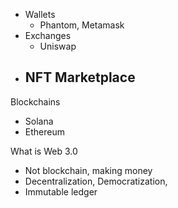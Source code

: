 - Wallets
  - Phantom, Metamask
- Exchanges
  - Uniswap
- NFT Marketplace
  - 

Blockchains
- Solana
- Ethereum


What is Web 3.0
- Not blockchain, making money
- Decentralization, Democratization,
- Immutable ledger
